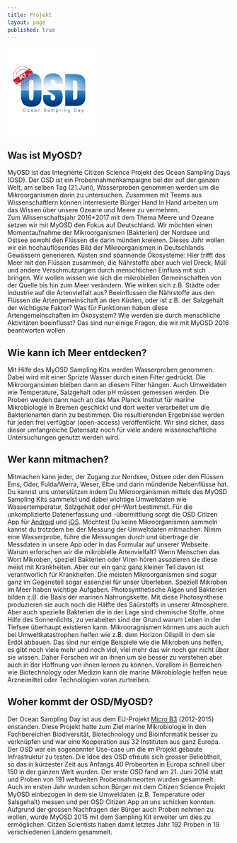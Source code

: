 ```yaml
---
title: Projekt
layout: page
published: true
---
```


<img src="/assets/images/myosd-icon.gif" width="200px"/>

## Was ist MyOSD? 
MyOSD ist das Integrierte Citizen Science Projekt des Ocean Sampling Days (OSD). Der OSD ist ein Probennahmenkampaigne bei der auf der ganzen Welt, am selben Tag (21.Juni), Wasserproben genommen werden um die Mikroorganismen darin zu untersuchen. Zusammen mit Teams aus Wissenschaftlern können interresierte Bürger Hand In Hand arbeiten um das Wissen über unsere Ozeane und Meere zu vermehren.  
Zum Wissenschaftsjahr 2016*2017 mit dem Thema Meere und Ozeane setzen wir mit MyOSD den Fokus auf Deutschland. Wir möchten einen Momentaufnahme der Mikroorganismen (Bakterien) der Nordsee und Ostsee sowohl den Flüssen die darin münden kreieren. Dieses Jahr wollen wir ein hochauflösendes Bild der Mikroorganismen in Deutschlands Gewässern generieren. Küsten sind spannende Ökosysteme: Hier trifft das Meer mit den Flüssen zusammen, die Nährstoffe aber auch viel Dreck, Müll und andere Verschmutzungen durch menschlichen Einfluss mit sich bringen. Wir wollen wissen wie sich die mikrobiellen Gemeinschaften von der Quelle bis hin zum Meer verändern. Wie wirken sich z.B. Städte oder Industrie auf die Artenvielfalt aus? Beeinflussen die Nährstoffe aus den Flüssen die Artengemeinschaft an den Küsten, oder ist z.B. der Salzgehalt der wichtigste Faktor? Was für Funktionen haben diese Artengemeinschaften im Ökosystem? Wie werden sie durch menschliche Aktivitäten beeinflusst? Das sind nur einige Fragen, die wir mit MyOSD 2016 beantworten wollen

## Wie kann ich Meer entdecken?
Mit Hilfe des MyOSD Sampling Kits werden Wasserproben genommen. Dabei wird mit einer Sprizte Wasser durch einen Filter gedrückt. Die Mikroorgansimen bleiben dann an diesem Filter hängen. Auch Umweldaten wie Temperature, Salzgehalt oder pH müssen gemessen werden. Die Proben werden dann nach an das Max Planck Institut für marine Mikrobiologie in Bremen geschickt und dort weiter verarbeitet um die Bakterienarten darin zu bestimmen. Die resultierenden Ergebnisse werden für jeden frei verfügbar (open-access) veröffentlicht. Wir sind sicher, dass dieser umfangreiche Datensatz noch für viele andere wissenschaftliche Untersuchungen genutzt werden wird.

## Wer kann mitmachen?
Mitmachen kann jeder, der Zugang zur Nordsee, Ostsee oder den Flüssen Ems, Oder, Fulda/Werra, Weser, Elbe und darin mündende Nebenflüsse hat. Du kannst uns unterstützen indem Du Mikroorganismen mittels des MyOSD Sampling Kits sammelst und dabei wichtige Umweltdaten wie Wassertemperatur, Salzgehalt oder pH-Wert bestimmst. Für die unkomplizierte Datenerfassung und -übermittlung sorgt die OSD Citizen App für [Android](https://play.google.com/store/apps/details?id=com.iw.esa&hl=de) und [iOS](https://itunes.apple.com/us/app/osd-citizen/id834353532?mt=8). Möchtest Du keine Mikroorganismen sammeln kannst du trotzdem bei der Messung der Umweltdaten mitmachen: Nimm eine Wasserprobe, führe die Messungen durch und übertrage die Messdaten in unsere App oder in das Formular auf unserer Webseite.
Warum erforschen wir die mikrobielle Artenvielfalt?
Wenn Menschen das Wort Mikroben, speziell Bakterien oder Viren hören assozieren sie diese meist mit Krankheiten. Aber nur ein ganz ganz kleiner Teil davon ist verantworlich für Krankheiten. Die meisten Mikroorganismen sind sogar ganz im Gegeneteil sogar essenziel für unser Überleben. Speziell Mikroben im Meer haben wichtige Aufgaben. Photosynthetische Algen und Bakterien bilden z.B. die Basis der marinen Nahrungskette. Mit diese Photosynthese produzieren sie auch noch die Hälfte des Saürstoffs in unserer Atmosphere. Aber auch spezielle Bakterien die in der Lage sind chemische Stoffe, ohne Hilfe des Sonnenlichts, zu verabeiten sind der Grund warum Leben in der Tiefsee überhaupt existieren kann. Mikrooragnismen können uns auch  auch bei Umweltkatastrophen helfen wie z.B. dem Horizon Oilspill in dem sie Erdöl abbauen. Das sind nur einige Beispiele wie die Mikroben uns helfen, es gibt noch viele mehr und noch viel, viel mehr das wir noch gar nicht über sie wissen. Daher Forschen wir an ihnen um sie besser zu verstehen aber auch in der Hoffnung von ihnen lernen zu können. Vorallem in Berreichen wie Biotechnology oder Medizin kann die marine Mikrobiologie helfen neue Arzneimittel oder Technologien voran zurtreiben.

## Woher kommt der OSD/MyOSD?
Der Ocean Sampling Day ist aus dem EU-Projekt [Micro B3](https://www.microb3.eu/) (2012-2015) enstanden. Diese Projekt hatte zum Ziel marine Mikrobiologie in den Fachbereichen Biodiversität, Biotechnology und Bioinformatik besser zu verknüpfen und war eine Kooperation aus 32 Instituten aus ganz Europa.  Der OSD war ein sogenannter Use-case um die im Projekt gebaute Infrastruktur zu testen. Die Idee des OSD efreute sich grosser Beliebtheit, so das in kürzester Zeit aus Anfangs 40 Probeorten in Europa schnell über 150 in der ganzen Welt wurden. Der erste OSD fand am 21. Juni 2014 statt und  Proben von 191 weltweiten Probennahmeorten wurden gesammelt. Auch im ersten Jahr wurden schon Bürger mit dem Citizen Science Projekt MyOSD einbezogen in dem sie Umweldaten (z.B. Temperature oder Salsgehalt) messen und per OSD Citizen App an uns schicken konnten. Aufgrund der grossen Nachfragen der Bürger auch Proben nehmen zu wollen, wurde MyOSD 2015 mit dem Sampling Kit erweiter um dies zu ermöglichen. Citzen Scientists haben damit letztes Jahr 192 Proben in 19 verschiedenen Ländern gesammelt. 


